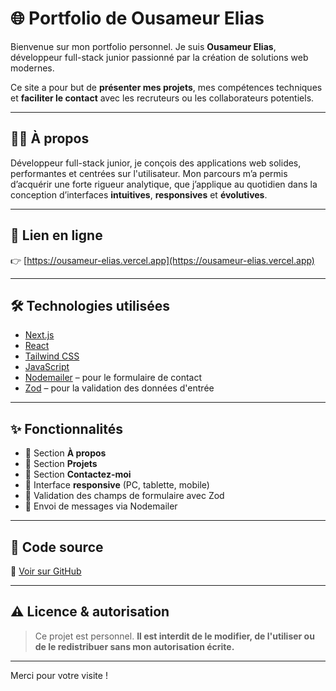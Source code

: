 # 🌐 Portfolio de Ousameur Elias

Bienvenue sur mon portfolio personnel. Je suis **Ousameur Elias**, développeur full-stack junior passionné par la création de solutions web modernes.

Ce site a pour but de **présenter mes projets**, mes compétences techniques et **faciliter le contact** avec les recruteurs ou les collaborateurs potentiels.

---

## 🧑‍💻 À propos

Développeur full-stack junior, je conçois des applications web solides, performantes et centrées sur l'utilisateur. Mon parcours m’a permis d’acquérir une forte rigueur analytique, que j’applique au quotidien dans la conception d’interfaces **intuitives**, **responsives** et **évolutives**.

---

## 🚀 Lien en ligne

👉 [https://ousameur-elias.vercel.app](https://ousameur-elias.vercel.app)

---

## 🛠️ Technologies utilisées

- [Next.js](https://nextjs.org/)
- [React](https://reactjs.org/)
- [Tailwind CSS](https://tailwindcss.com/)
- [JavaScript](https://developer.mozilla.org/fr/docs/Web/JavaScript)
- [Nodemailer](https://nodemailer.com/) – pour le formulaire de contact
- [Zod](https://zod.dev/) – pour la validation des données d'entrée

---

## ✨ Fonctionnalités

- 🔹 Section **À propos**
- 🔹 Section **Projets**
- 🔹 Section **Contactez-moi**
- 🔹 Interface **responsive** (PC, tablette, mobile)
- 🔹 Validation des champs de formulaire avec Zod
- 🔹 Envoi de messages via Nodemailer

---

## 📁 Code source

🔗 [Voir sur GitHub](https://github.com/EliasOus/portfolio)

---

## ⚠️ Licence & autorisation

> Ce projet est personnel. **Il est interdit de le modifier, de l'utiliser ou de le redistribuer sans mon autorisation écrite.**

---

Merci pour votre visite !
